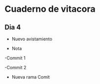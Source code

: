 # Cuaderno de vitacora

## Dia 4
- Nuevo avistamiento

- Nota

-Commit 1

-Commit 2

- Nueva rama Comit